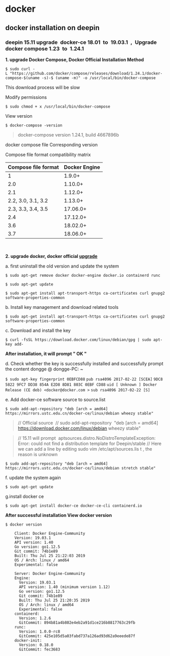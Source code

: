 # docker
## docker installation on deepin
### deepin 15.11 upgrade docker-ce 18.01 to 19.03.1 , Upgrade docker compose 1.23 to 1.24.1

**1. upgrade Docker Compose, Docker Official Installation Method**

  ```$ sudo curl -L "https://github.com/docker/compose/releases/download/1.24.1/docker-compose-$(uname -s)-$ (uname -m)" -o /usr/local/bin/docker-compose```

This download process will be slow

Modify permissions

  ```$ sudo chmod + x /usr/local/bin/docker-compose```

View version

  ```$ docker-compose -version```

>docker-compose version 1.24.1, build 4667896b

docker compose file Corresponding version

Compose file format compatibility matrix

| Compose file format 	| Docker Engine |
|-----------------------|---------------|
| 1	                    | 1.9.0+        |
|2.0	                  |1.10.0+        |
|2.1	                  |1.12.0+        |
|2.2, 3.0, 3.1, 3.2	    |1.13.0+        |
|2.3, 3.3, 3.4, 3.5	    |17.06.0+       |
|2.4	                  |17.12.0+       |
|3.6	                  |18.02.0+       |
|3.7	                  |18.06.0+       |
 

**2. upgrade docker, docker official [upgrade](https://docs.docker.com/v18.09/install/linux/docker-ce/debian/#upgrade-docker-ce)**

  a. first uninstall the old version and update the system


  ```$ sudo apt-get remove docker docker-engine docker.io containerd runc```

  ```$ sudo apt-get update```

```$ sudo apt-get install apt-transport-https ca-certificates curl gnupg2 software-properties-common```


  b. Install key management and download related tools

  ```$ sudo apt-get install apt-transport-https ca-certificates curl gnupg2 software-properties-common```

  c. Download and install the key

  ```$ curl -fsSL https://download.docker.com/linux/debian/gpg | sudo apt-key add-```

**After installation, it will prompt " OK "**

  d. Check whether the key is successfully installed and successfully prompt the content dongge @ dongge-PC: ~ 

  ```$ sudo apt-key fingerprint 0EBFCD88```
  ```pub rsa4096 2017-02-22 [SCEA]```
  ```9DC8 5822 9FC7 DD38 854A E2D8 8D81 803C 0EBF CD88```
  ```uid [ Unknown ] Docker Release (CE deb) <docker@docker.com >```
  ```sub rsa4096 2017-02-22 [S]```

  e. Add docker-ce software source to source.list

  ```$ sudo add-apt-repository "deb [arch = amd64] https://mirrors.ustc.edu.cn/docker-ce/linux/debian wheezy stable"```

>// Official source 
>// sudo add-apt-repository  "deb [arch = amd64] https://download.docker.com/linux/debian wheezy stable"

>// 15.11 will prompt  aptsources.distro.NoDistroTemplateException: Error: could not find a distribution template for Deepin/stable 
>// Here we can add a line by editing sudo vim /etc/apt/sources.lis t , the reason is unknown

```$ sudo add-apt-repository "deb [arch = amd64] https://mirrors.ustc.edu.cn/docker-ce/linux/debian stretch stable"```


  f. update the system again

  ```$ sudo apt-get update```

  g.install docker ce

```$ sudo apt-get install docker-ce docker-ce-cli containerd.io```

**After successful installation View docker version**

  ```$ docker version```
  
        Client: Docker Engine-Community
        Version: 19.03.1
        API version: 1.40
        Go version: go1.12.5
        Git commit: 74b1e89
        Built: Thu Jul 25 21:22:03 2019
        OS / Arch: linux / amd64
        Experimental: false
         
        Server: Docker Engine-Community
        Engine:
          Version: 19.03.1
          API version: 1.40 (minimum version 1.12)
          Go version: go1.12.5
          Git commit: 74b1e89
          Built: Thu Jul 25 21:20:35 2019
          OS / Arch: linux / amd64
          Experimental: false
        containerd:
          Version: 1.2.6
          GitCommit: 894b81a4b802e4eb2a91d1ce216b8817763c29fb
        runc:
          Version: 1.0.0-rc8
          GitCommit: 425e105d5a03fabd737a126ad93d62a9eeede87f
        docker-init:
          Version: 0.18.0
          GitCommit: fec3683
